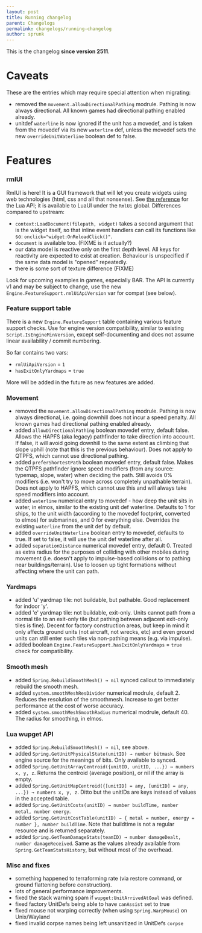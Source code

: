 ```yaml
---
layout: post
title: Running changelog
parent: Changelogs
permalink: changelogs/running-changelog
author: sprunk
---
```


This is the changelog **since version 2511**.

# Caveats
These are the entries which may require special attention when migrating:
* removed the `movement.allowDirectionalPathing` modrule. Pathing is now always directional. All known games had directional pathing enabled already.
* unitdef `waterline` is now ignored if the unit has a movedef, and is taken from the movedef via its new `waterline` def, unless the movedef sets the new `overrideUnitWaterline` boolean def to false.

# Features

### rmlUI
RmlUI is here! It is a GUI framework that will let you create widgets using web technologies (html, css and all that nonsense).
See [the reference](https://mikke89.github.io/RmlUiDoc/pages/lua_manual/api_reference.html) for the Lua API; it is available to LuaUI under the `RmlUi` global.
Differences compared to upstream:
* `context:LoadDocument(filepath, widget)` takes a second argument that is the widget itself,
so that inline event handlers can call its functions like so: `onclick="widget:OnReloadClick()"`.
* `document` is available too. (FIXME is it actually?)
* our data model is reactive only on the first depth level.
All keys for reactivity are expected to exist at creation.
Behaviour is unspecified if the same data model is "opened" repeatedly.
* there is some sort of texture difference (FIXME)

Look for upcoming examples in games, especially BAR.
The API is currently v1 and may be subject to change, use the new `Engine.FeatureSupport.rmlUiApiVersion` var for compat (see below).

### Feature support table

There is a new `Engine.FeatureSupport` table containing various feature support checks.
Use for engine version compatibility, similar to existing `Script.IsEngineMinVersion`,
except self-documenting and does not assume linear availability / commit numbering.

So far contains two vars:
* `rmlUiApiVersion` = `1`
* `hasExitOnlyYardmaps` = `true`

More will be added in the future as new features are added.

### Movement
* removed the `movement.allowDirectionalPathing` modrule. Pathing is now always directional, i.e. going downhill does not incur a speed penalty. All known games had directional pathing enabled already.
* added `allowDirectionalPathing` boolean movedef entry, default false. Allows the HAPFS (aka legacy) pathfinder to take direction into account. If false, it will avoid going downhill to the same extent as climbing that slope uphill (note that this is the previous behaviour). Does not apply to QTPFS, which cannot use directional pathing.
* added `preferShortestPath` boolean movedef entry, default false. Makes the QTPFS pathfinder ignore speed modifiers (from any source: typemap, slope, water) when deciding the path. Still avoids 0% modifiers (i.e. won't try to move across completely unpathable terrain). Does not apply to HAPFS, which cannot use this and will always take speed modifiers into account.
* added `waterline` numerical entry to movedef - how deep the unit sits in water, in elmos, similar to the existing unit def waterline. Defaults to 1 for ships, to the unit width (according to the movedef footprint, converted to elmos) for submarines, and 0 for everything else. Overrides the existing `waterline` from the unit def by default.
* added `overrideUnitWaterline` boolean entry to movedef, defaults to true. If set to false, it will use the unit def waterline after all.
* added `separationDistance` numerical movedef entry, default 0. Treated as extra radius for the purposes of colliding with other mobiles during movement (i.e. doesn't apply to impulse-based collisions or to pathing near buildings/terrain). Use to loosen up tight formations without affecting where the unit can path.

### Yardmaps
* added 'u' yardmap tile: not buildable, but pathable. Good replacement for indoor 'y'.
* added 'e' yardmap tile: not buildable, exit-only. Units cannot path from a normal tile to an exit-only tile (but pathing between adjacent exit-only tiles is fine).
Decent for factory construction areas, but keep in mind it only affects ground units (not aircraft, not wrecks, etc) and even ground units can still enter such tiles via non-pathing means (e.g. via impulse).
* added boolean `Engine.FeatureSupport.hasExitOnlyYardmaps` = `true` check for compatibility.

### Smooth mesh
* added `Spring.RebuildSmoothMesh() → nil` synced callout to immediately rebuild the smooth mesh.
* added `system.smoothMeshResDivider` numerical modrule, default 2. Reduces the resolution of the smoothmesh. Increase to get better performance at the cost of worse accuracy.
* added `system.smoothMeshSmoothRadius` numerical modrule, default 40. The radius for smoothing, in elmos.

### Lua wupget API
* added `Spring.RebuildSmoothMesh() → nil`, see above.
* added `Spring.GetUnitPhysicalState(unitID) → number bitmask`. See engine source for the meanings of bits. Only available to synced.
* added `Spring.GetUnitArrayCentroid({unitID, unitID, ...}) → numbers x, y, z`. Returns the centroid (average position), or nil if the array is empty.
* added `Spring.GetUnitMapCentroid({[unitID] = any, [unitID] = any, ...}) → numbers x, y, z`. Ditto but the unitIDs are keys instead of values in the accepted table.
* added `Spring.GetUnitCosts(unitID) → number buildTime, number metal, number energy`.
* added `Spring.GetUnitCostTable(unitID) → { metal = number, energy = number }, number buildTime`. Note that buildtime is not a regular resource and is returned separately.
* added `Spring.GetTeamDamageStats(teamID) → number damageDealt, number damageReceived`. Same as the values already available from `Spring.GetTeamStatsHistory`, but without most of the overhead.

### Misc and fixes
* something happened to terraforming rate (via restore command, or ground flattening before construction).
* lots of general performance improvements.
* fixed the stack warning spam if `wupget:UnitArrivedAtGoal` was defined.
* fixed factory UnitDefs being able to have `canAssist` set to true
* fixed mouse not warping correctly (when using `Spring.WarpMouse`) on Unix/Wayland
* fixed invalid corpse names being left unsanitized in UnitDefs `corpse`
